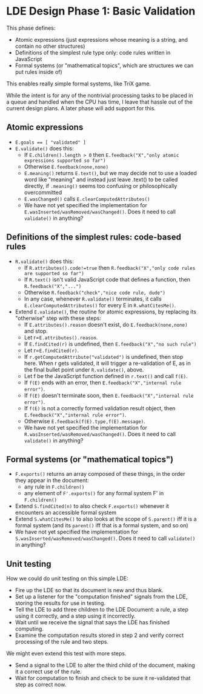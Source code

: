 
# LDE Design Phase 1: Basic Validation

This phase defines:

 * Atomic expressions (just expressions whose meaning is a string, and
   contain no other structures)
 * Definitions of the simplest rule type only: code rules written in
   JavaScript
 * Formal systems (or "mathematical topics", which are structures we can
   put rules inside of)

This enables really simple formal systems, like TriX game.

While the intent is for any of the nontrivial processing tasks to be placed
in a queue and handled when the CPU has time, I leave that hassle out of the
current design plans.  A later phase will add support for this.

## Atomic expressions

 * `E.goals == [ "validated" ]`
 * `E.validate()` does this:
    * If `E.children().length > 0` then `E.feedback("X","only atomic
      expressions supported so far")`
    * Otherwise `E.feedback(none,none)`
    * `E.meaning()` returns `E.text()`, but we may decide not to use a
      loaded word like "meaning" and instead just leave .text() to be
      called directly, if `.meaning()` seems too confusing or
      philosophically overcommitted
    * `E.wasChanged()` calls `E.clearComputedAttributes()`
    * We have not yet specified the implementation for
      `E.wasInserted/wasRemoved/wasChanged()`.  Does it need to call
      `validate()` in anything?

## Definitions of the simplest rules: code-based rules

 * `R.validate()` does this:
    * If `R.attributes().code!=true` then `R.feedback("X","only code rules
      are supported so far")`
    * If `R.text()` isn't valid JavaScript code that defines a function,
      then `R.feedback("X","...")`
    * Otherwise `R.feedback("check","nice code rule, dude")`
    * In any case, whenever `R.validate()` terminates, it calls
      `E.clearComputedAttributes()` for every E in `R.whatCitesMe()`.
 * Extend `E.validate()`, the routine for atomic expressions, by replacing
   its "otherwise" step with these steps:
    * If `E.attributes().reason` doesn't exist, do `E.feedback(none,none)`
      and stop.
    * Let r=`E.attributes().reason`.
    * If `E.findCited(r)` is undefined, then
      `E.feedback("X","no such rule")`
    * Let r=`E.findCited(r)`.
    * If `r.getComputedAttribute("validated")` is undefined, then stop
      here.  When r gets validated, it will trigger a re-validation of E,
      as in the final bullet point under `R.validate()`, above.
    * Let f be the JavaScript function defined in `r.text()` and call
      `f(E)`.
    * If `f(E)` ends with an error, then
      `E.feedback("X","internal rule error")`.
    * If `f(E)` doesn't terminate soon, then
      `E.feedback("X","internal rule error")`.
    * If `f(E)` is not a correctly formed validation result object, then
      `E.feedback("X","internal rule error")`.
    * Otherwise `E.feedback(f(E).type,f(E).message)`.
    * We have not yet specified the implementation for
      `R.wasInserted/wasRemoved/wasChanged()`.  Does it need to call
      `validate()` in anything?

## Formal systems (or "mathematical topics")

 * `F.exports()` returns an array composed of these things, in the order
   they appear in the document:
    * any rule in `F.children()`
    * any element of `F'.exports()` for any formal system F' in
      `F.children()`
 * Extend `S.findCited(n)` to also check `F.exports()` whenever it
   encounters an accessible formal system
 * Extend `S.whatCitesMe()` to also looks at the scope of `S.parent()` iff
   it is a formal system (and its `parent()` iff that is a formal system,
   and so on)
 * We have not yet specified the implementation for
   `S.wasInserted/wasRemoved/wasChanged()`.  Does it need to call
   `validate()` in anything?

## Unit testing

How we could do unit testing on this simple LDE:

 * Fire up the LDE so that its document is new and thus blank.
 * Set up a listener for the "computation finished" signals from the LDE,
   storing the results for use in testing.
 * Tell the LDE to add three children to the LDE Document: a rule, a step
   using it correctly, and a step using it incorrectly.
 * Wait until we receive the signal that says the LDE has finished
   computing.
 * Examine the computation results stored in step 2 and verify correct
   processing of the rule and two steps.

We might even extend this test with more steps.

 * Send a signal to the LDE to alter the third child of the document,
   making it a correct use of the rule.
 * Wait for computation to finish and check to be sure it re-validated that
   step as correct now.
